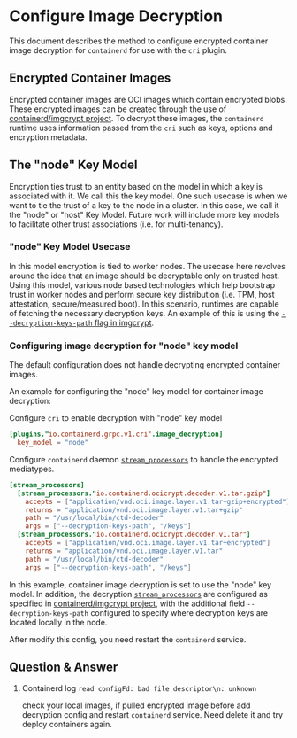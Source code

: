 # Configure Image Decryption
This document describes the method to configure encrypted container image decryption for `containerd` for use with the `cri` plugin.

## Encrypted Container Images

Encrypted container images are OCI images which contain encrypted blobs. These encrypted images can be created through the use of [containerd/imgcrypt project](https://github.com/containerd/imgcrypt). To decrypt these images, the `containerd` runtime uses information passed from the `cri` such as keys, options and encryption metadata.

## The "node" Key Model

Encryption ties trust to an entity based on the model in which a key is associated with it. We call this the key model. One such usecase is when we want to tie the trust of a key to the node in a cluster. In this case, we call it the "node" or "host" Key Model. Future work will include more key models to facilitate other trust associations (i.e. for multi-tenancy).

### "node" Key Model Usecase

In this model encryption is tied to worker nodes. The usecase here revolves around the idea that an image should be decryptable only on trusted host. Using this model, various node based technologies which help bootstrap trust in worker nodes and perform secure key distribution (i.e. TPM, host attestation, secure/measured boot). In this scenario, runtimes are capable of fetching the necessary decryption keys. An example of this is using the [`--decryption-keys-path` flag in imgcrypt](https://github.com/containerd/imgcrypt).

### Configuring image decryption for "node" key model

The default configuration does not handle decrypting encrypted container images.

An example for configuring the "node" key model for container image decryption:

Configure `cri` to enable decryption with "node" key model
```toml
[plugins."io.containerd.grpc.v1.cri".image_decryption]
  key_model = "node"
```

Configure `containerd` daemon [`stream_processors`](https://github.com/containerd/containerd/blob/master/docs/stream_processors.md) to handle the
encrypted mediatypes.
```toml
[stream_processors]
  [stream_processors."io.containerd.ocicrypt.decoder.v1.tar.gzip"]
    accepts = ["application/vnd.oci.image.layer.v1.tar+gzip+encrypted"]
    returns = "application/vnd.oci.image.layer.v1.tar+gzip"
    path = "/usr/local/bin/ctd-decoder"
    args = ["--decryption-keys-path", "/keys"]
  [stream_processors."io.containerd.ocicrypt.decoder.v1.tar"]
    accepts = ["application/vnd.oci.image.layer.v1.tar+encrypted"]
    returns = "application/vnd.oci.image.layer.v1.tar"
    path = "/usr/local/bin/ctd-decoder"
    args = ["--decryption-keys-path", "/keys"]
```

In this example, container image decryption is set to use the "node" key model. In addition, the decryption [`stream_processors`](https://github.com/containerd/containerd/blob/master/docs/stream_processors.md) are configured as specified in [containerd/imgcrypt project](https://github.com/containerd/imgcrypt), with the additional field `--decryption-keys-path` configured to specify where decryption keys are located locally in the node.

After modify this config, you need restart the `containerd` service.

## Question & Answer

1. Containerd log `read configFd: bad file descriptor\n: unknown`

   check your local images, if pulled encrypted image before add decryption config and restart `containerd` service. Need delete it and try deploy containers again.